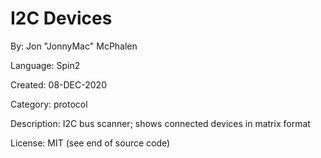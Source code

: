 # I2C Devices

By: Jon "JonnyMac" McPhalen

Language: Spin2

Created: 08-DEC-2020

Category: protocol

Description:
I2C bus scanner; shows connected devices in matrix format

License: MIT (see end of source code)
